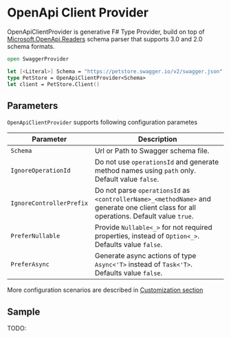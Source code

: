 # OpenApi Client Provider

OpenApiClientProvider is generative F# Type Provider, build on top of [Microsoft.OpenApi.Readers](https://www.nuget.org/packages/Microsoft.OpenApi.Readers/) schema parser that supports 3.0 and 2.0 schema formats.

```fsharp
open SwaggerProvider

let [<Literal>] Schema = "https://petstore.swagger.io/v2/swagger.json"
type PetStore = OpenApiClientProvider<Schema>
let client = PetStore.Client()
```

## Parameters

`OpenApiClientProvider` supports following configuration parametes

| Parameter | Description |
|-----------|-------------|
| `Schema` | Url or Path to Swagger schema file. |
| `IgnoreOperationId` | Do not use `operationsId` and generate method names using `path` only. Default value `false`. |
| `IgnoreControllerPrefix` | Do not parse `operationsId` as `<controllerName>_<methodName>` and generate one client class for all operations. Default value `true`. |
| `PreferNullable` | Provide `Nullable<_>` for not required properties, instead of `Option<_>`. Defaults value `false`. |
| `PreferAsync` | Generate async actions of type `Async<'T>` instead of `Task<'T>`. Defaults value `false`. |

More configuration scenarios are described in [Customization section](/Customization)

## Sample

TODO: